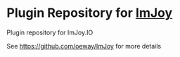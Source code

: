 # Plugin Repository for [ImJoy](https://imjoy.io)
Plugin repository for ImJoy.IO

See https://github.com/oeway/ImJoy for more details
